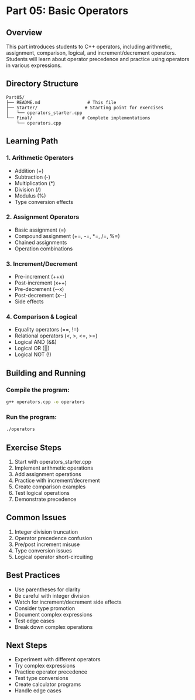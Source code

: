 # Part 05: Basic Operators

## Overview
This part introduces students to C++ operators, including arithmetic, assignment, comparison, logical, and increment/decrement operators. Students will learn about operator precedence and practice using operators in various expressions.

## Directory Structure
```
Part05/
├── README.md                  # This file
├── Starter/                  # Starting point for exercises
│   └── operators_starter.cpp
└── Final/                   # Complete implementations
    └── operators.cpp
```

## Learning Path

### 1. Arithmetic Operators
- Addition (+)
- Subtraction (-)
- Multiplication (*)
- Division (/)
- Modulus (%)
- Type conversion effects

### 2. Assignment Operators
- Basic assignment (=)
- Compound assignment (+=, -=, *=, /=, %=)
- Chained assignments
- Operation combinations

### 3. Increment/Decrement
- Pre-increment (++x)
- Post-increment (x++)
- Pre-decrement (--x)
- Post-decrement (x--)
- Side effects

### 4. Comparison & Logical
- Equality operators (==, !=)
- Relational operators (<, >, <=, >=)
- Logical AND (&&)
- Logical OR (||)
- Logical NOT (!)

## Building and Running

### Compile the program:
```bash
g++ operators.cpp -o operators
```

### Run the program:
```bash
./operators
```

## Exercise Steps
1. Start with operators_starter.cpp
2. Implement arithmetic operations
3. Add assignment operations
4. Practice with increment/decrement
5. Create comparison examples
6. Test logical operations
7. Demonstrate precedence

## Common Issues
1. Integer division truncation
2. Operator precedence confusion
3. Pre/post increment misuse
4. Type conversion issues
5. Logical operator short-circuiting

## Best Practices
- Use parentheses for clarity
- Be careful with integer division
- Watch for increment/decrement side effects
- Consider type promotion
- Document complex expressions
- Test edge cases
- Break down complex operations

## Next Steps
- Experiment with different operators
- Try complex expressions
- Practice operator precedence
- Test type conversions
- Create calculator programs
- Handle edge cases
